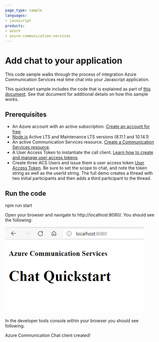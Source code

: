 ```yaml
---
page_type: sample
languages:
- javascript
products:
- azure
- azure-communication-services
---
```


# Add chat to your application

This code sample walks through the process of integration Azure Communication Services real time chat into your Javascript application.

This quickstart sample includes the code that is explained as part of [this document](https://docs.microsoft.com/azure/communication-services/quickstarts/chat/get-started?pivots=programming-language-javascript). See that document for additional details on how this sample works.

## Prerequisites
- An Azure account with an active subscription. [Create an account for free](https://azure.microsoft.com/free/?WT.mc_id=A261C142F).
- [Node.js](https://nodejs.org/en/) Active LTS and Maintenance LTS versions (8.11.1 and 10.14.1)
- An active Communication Services resource. [Create a Communication Services resource](https://docs.microsoft.com/azure/communication-services/quickstarts/create-communication-resource).
- A User Access Token to instantiate the call client. [Learn how to create and manage user access tokens](https://docs.microsoft.com/azure/communication-services/quickstarts/access-tokens?pivots=programming-language-javascript).
- Create three ACS Users and issue them a user access token [User Access Token](https://docs.microsoft.com/en-us/azure/communication-services/quickstarts/access-tokens?pivots=programming-language-javascript). Be sure to set the scope to chat, and note the token string as well as the userId string. The full demo creates a thread with two initial participants and then adds a third participant to the thread.


## Run the code
npm run start

Open your browser and navigate to http://localhost:8080/. You should see the following:

![Render of sample application](../media/add-chat.png)

In the developer tools console within your browser you should see following:

Azure Communication Chat client created!




